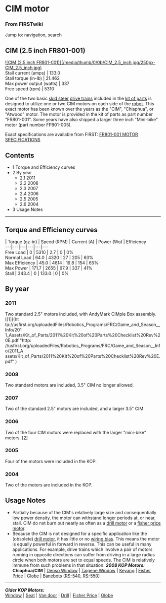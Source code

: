 

# CIM motor

### From FIRSTwiki

Jump to: navigation, search

  

CIM (2.5 inch FR801-001)  
---  
[![CIM \(2.5 inch FR801-001\)](/media/thumb/0/0b/CIM_2.5_inch.jpg/250px-
CIM_2.5_inch.jpg)](Image:CIM_2.5_inch.jpg "CIM \(2.5 inch
FR801-001\)" )  
Stall current (amps) |  133.0  
Stall torque (in-lb) |  21.462  
Max power output (watts) |  337  
Free speed (rpm) |  5310  
  
One of the two basic [skid steer](Skid_steer "Skid steer" ) [drive
trains](Drive_train "Drive train" ) included in the [kit of
parts](Kit_of_parts "Kit of parts" ) is designed to utilize one or
two CIM motors on each side of the [robot](Robot "Robot" ). This
exact motor has been known over the years as the "CIM", "Chiaphua", or
"Atwood" motor. The motor is provided in the kit of parts as part number
"FR801-001". Some years have also shipped a larger three inch "Mini-bike"
motor (part number FP801-005).

Exact specifications are available from FIRST: [FR801-001 MOTOR
SPECIFICATIONS](http://www2.usfirst.org/2005comp/Specs/CIM.pdf
"http://www2.usfirst.org/2005comp/Specs/CIM.pdf" )

## Contents

  * 1 Torque and Efficiency curves
  * 2 By year
    * 2.1 2011
    * 2.2 2008
    * 2.3 2007
    * 2.4 2006
    * 2.5 2005
    * 2.6 2004
  * 3 Usage Notes  
---  
  

## Torque and Efficiency curves

| Torque (oz-in) | Speed (RPM) | Current (A) | Power (Wo) | Efficiency  
---|---|---|---|---|---  
Free Load | 0 | 5310 | 2.7 | 0 | 0%  
Normal Load | 64.0 | 4320 | 27 | 205 | 63%  
Max Efficiency | 45.0 | 4614 | 19.8 | 154 | 65%  
Max Power | 171.7 | 2655 | 67.9 | 337 | 41%  
Stall | 343.4 | 0 | 133.0 | 0 | 0%  
  

##  By year


### 2011

Two standard 2.5" motors included, with AndyMark CIMple Box assembly. [[1]](ht
tp://usfirst.org/uploadedFiles/Robotics_Programs/FRC/Game_and_Season__Info/201
1_Assets/Kit_of_Parts/2011%20Kit%20of%20Parts%20Checklist%20Rev%20E.pdf "http:
//usfirst.org/uploadedFiles/Robotics_Programs/FRC/Game_and_Season__Info/2011_A
ssets/Kit_of_Parts/2011%20Kit%20of%20Parts%20Checklist%20Rev%20E.pdf" )


###  2008

Two standard motors are included, 3.5" CIM no longer allowed.


###  2007

Two of the standard 2.5" motors are included, and a larger 3.5" CIM.


###  2006

Two of the four CIM motors were replaced with the larger "mini-bike" motors.
[[2]](http://www2.usfirst.org/2006comp/Manual/5-The_Robot_Rev_F.pdf
"http://www2.usfirst.org/2006comp/Manual/5-The_Robot_Rev_F.pdf" )


###  2005

Four of the motors were included in the KOP.


###  2004

Two of the motors are included in the KOP.


## Usage Notes

  * Partially because of the CIM's relatively large size and consequentially low power density, the motor can withstand longer periods at, or near, stall. CIM do not burn out nearly as often as a [drill motor](Drill_motor "Drill motor" ) or a [fisher price motor](Fisher_price_motor "Fisher price motor" ). 
  * Because the CIM is not designed for a specific application like the (obsolete) [drill motor](Drill_motor "Drill motor" ), it has little or no [wiring bias](Wiring_bias "Wiring bias" ). This means the motor is equally powerful in forward in reverse. This can be useful in many applications. For example, drive trains which involve a pair of motors running in opposite directions can suffer from driving in a large radius circle when both motors are set to equal speeds. The CIM is relatively immune from such problems in that situation. 
_**2008 KOP Motors:**_  
**Chiaphua/CIM** | [Denso Window](Denso_window_motor "Denso window motor" ) | [Taigene Window](/index.php?title=Taigene_window_motor&action=edit "Taigene window motor" ) | [Keyang](/index.php?title=Keyang_motor&action=edit "Keyang motor" ) | [Fisher Price](Fisher_Price_motor "Fisher Price motor" ) | [Globe](Globe_motor "Globe motor" ) | [Banebots](Banebots_motor "Banebots motor" ) ([RS-540](/index.php?title=RS-540_Banebots_motor&action=edit "RS-540 Banebots motor" ), [RS-550](RS-550_Banebots_motor "RS-550 Banebots motor" ))   
---  
_**Older KOP Motors:**_  
[Window](Window_motor "Window motor" ) |
[Seat](/index.php?title=Seat_motor&action=edit "Seat motor" ) | [Van
door](Van_door_motor "Van door motor" ) |
[Drill](Drill_motor "Drill motor" ) | [Fisher
Price](Fisher_Price_motor "Fisher Price motor" ) |
[Globe](Globe_motor "Globe motor" )  
  
